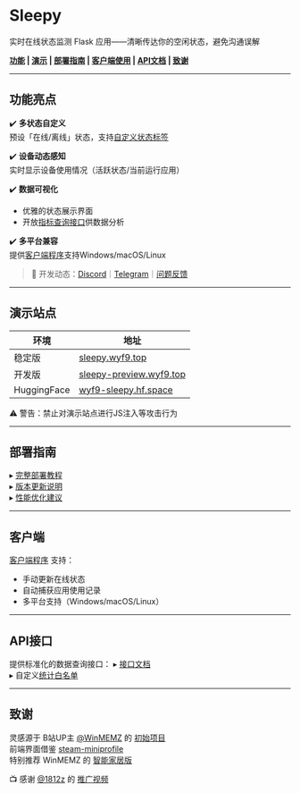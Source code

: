 # Sleepy

实时在线状态监测 Flask 应用——清晰传达你的空闲状态，避免沟通误解

**[功能](#功能) | [演示](#演示) | [部署指南](#部署指南) | [客户端使用](#客户端) | [API文档](#API接口) | [致谢](#致谢)** 

---

## 功能亮点
✔️ **多状态自定义**  
预设「在线/离线」状态，支持[自定义状态标签](setting/README.md#status_listjson)

✔️ **设备动态感知**  
实时显示设备使用情况（活跃状态/当前运行应用）

✔️ **数据可视化**  
- 优雅的状态展示界面  
- 开放[指标查询接口](./doc/api.md)供数据分析

✔️ **多平台兼容**  
提供[客户端程序](./client/README.md)支持Windows/macOS/Linux

> 📢 开发动态：[Discord](https://discord.gg/DyBY6gwkeg)｜[Telegram](https://t.me/wyf9_sleepy)｜[问题反馈](https://github.com/wyf9/sleepy/issues)

---

## 演示站点
| 环境          | 地址                                                         |
| ----------- | ---------------------------------------------------------- |
| 稳定版         | [sleepy.wyf9.top](https://sleepy.wyf9.top)                 |
| 开发版         | [sleepy-preview.wyf9.top](https://sleepy-preview.wyf9.top) |
| HuggingFace | [wyf9-sleepy.hf.space](https://wyf9-sleepy.hf.space)       |

⚠️ 警告：禁止对演示站点进行JS注入等攻击行为

---

## 部署指南
▸ [完整部署教程](./doc/deploy.md)  
▸ [版本更新说明](./doc/update.md)  
▸ [性能优化建议](./doc/best_practice.md)

---

## 客户端
[客户端程序](./client/README.md) 支持：
- 手动更新在线状态
- 自动捕获应用使用记录
- 多平台支持（Windows/macOS/Linux）

---

## API接口
提供标准化的数据查询接口：
▸ [接口文档](./doc/api.md)  
▸ 自定义[统计白名单](./setting/README.md)

---

## 致谢
灵感源于 B站UP主 [@WinMEMZ](https://space.bilibili.com/417031122) 的 [初始项目](https://maao.cc/sleepy/)  
前端界面借鉴 [steam-miniprofile](https://github.com/gamer2810/steam-miniprofile)  
特别推荐 WinMEMZ 的 [智能家居版](https://github.com/maoawa/project-sleepy)

📺 感谢 [@1812z](https://github.com/1812z) 的 [推广视频](https://www.bilibili.com/video/BV1LjB9YjEi3)